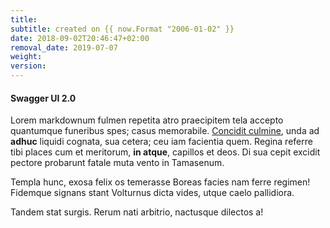 ```yaml
---
title:
subtitle: created on {{ now.Format "2006-01-02" }}
date: 2018-09-02T20:46:47+02:00
removal_date: 2019-07-07
weight:
version:
---
```


#### Swagger UI 2.0

Lorem markdownum fulmen repetita atro praecipitem tela accepto quantumque
funeribus spes; casus memorabile. [Concidit culmine](http://ora-tyria.net/),
unda ad **adhuc** liquidi cognata, sua cetera; ceu iam facientia quem. Regina
referre tibi places cum et meritorum, **in atque**, capillos et deos. Di sua
cepit excidit pectore probarunt fatale muta vento in Tamasenum.

Templa hunc, exosa felix os temerasse Boreas facies nam ferre regimen! Fidemque
signans stant Volturnus dicta vides, utque caelo pallidiora.

Tandem stat surgis. Rerum nati arbitrio, nactusque dilectos a!

